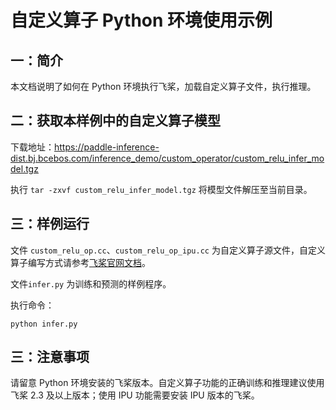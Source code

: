 # 自定义算子 Python 环境使用示例

## 一：简介
本文档说明了如何在 Python 环境执行飞桨，加载自定义算子文件，执行推理。

## 二：获取本样例中的自定义算子模型

下载地址：https://paddle-inference-dist.bj.bcebos.com/inference_demo/custom_operator/custom_relu_infer_model.tgz

执行 `tar -zxvf custom_relu_infer_model.tgz` 将模型文件解压至当前目录。

## 三：样例运行

文件 `custom_relu_op.cc`、`custom_relu_op_ipu.cc` 为自定义算子源文件，自定义算子编写方式请参考[飞桨官网文档](https://www.paddlepaddle.org.cn/documentation/docs/zh/guides/07_new_op/new_custom_op.html)。

文件`infer.py` 为训练和预测的样例程序。

执行命令：

```
python infer.py
```

## 三：注意事项

请留意 Python 环境安装的飞桨版本。自定义算子功能的正确训练和推理建议使用 飞桨 2.3 及以上版本；使用 IPU 功能需要安装 IPU 版本的飞桨。
